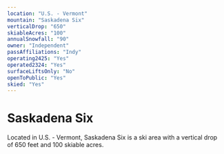 ```yaml
---
location: "U.S. - Vermont"
mountain: "Saskadena Six"
verticalDrop: "650"
skiableAcres: "100"
annualSnowfall: "90"
owner: "Independent"
passAffiliations: "Indy"
operating2425: "Yes"
operated2324: "Yes"
surfaceLiftsOnly: "No"
openToPublic: "Yes"
skied: "Yes"
---
```


# Saskadena Six

Located in U.S. - Vermont, Saskadena Six is a ski area with a vertical drop of 650 feet and 100 skiable acres.